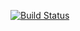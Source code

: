 [![Build Status](https://travis-ci.org/hayleyhowell/cse110-lab5.svg?branch=master)](https://travis-ci.org/hayleyhowell/cse110-lab5)

